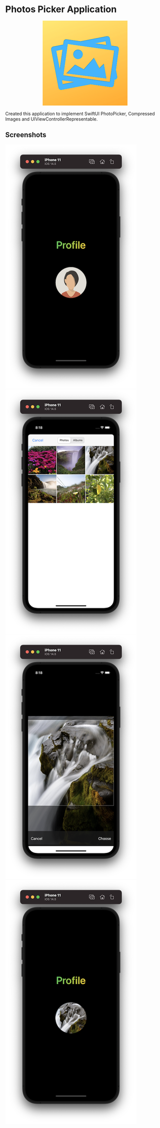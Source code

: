
# Photos Picker Application


<p align="center">
  <img  src="icon.png">
</p>

Created this application to implement SwiftUI PhotoPicker, Compressed Images and UIViewControllerRepresentable.

## Screenshots

![s1](s1.png)
![s2](s2.png)
![s3](s3.png)
![s4](s4.png)



